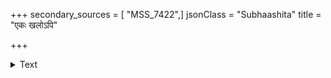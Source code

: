 +++
secondary_sources = [ "MSS_7422",]
jsonClass = "Subhaashita"
title = "एकः खलोऽपि"

+++

<details><summary>Text</summary>

एकः खलोऽपि यदि नाम भवेत् सभायां व्यर्थीकरोति विदुषामखिलं प्रयासम्।  
एकापि पूर्णमुदरं मधुरैः पदार्थैर् आलोड्य रेचयति हन्त न मक्षिका किम्॥
</details>
